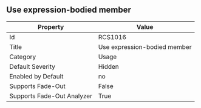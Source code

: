 ## Use expression\-bodied member

Property | Value
--- | --- 
Id | RCS1016
Title | Use expression\-bodied member
Category | Usage
Default Severity | Hidden
Enabled by Default | no
Supports Fade-Out | False
Supports Fade-Out Analyzer | True

